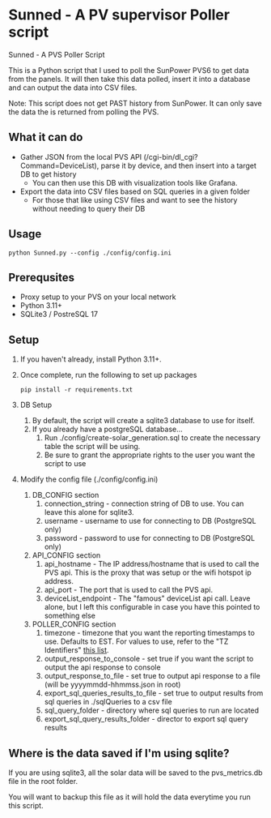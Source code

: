 # Sunned - A PV supervisor Poller script

Sunned - A PVS Poller Script

This is a Python script that I used to poll the SunPower PVS6 to get data from the panels.
It will then take this data polled, insert it into a database and can output the data into CSV files.

Note: This script does not get PAST history from SunPower.  It can only save the data the is returned from polling the PVS.

## What it can do
* Gather JSON from the local PVS API (/cgi-bin/dl_cgi?Command=DeviceList), parse it by device, and then insert into a target DB to get history
  * You can then use this DB with visualization tools like Grafana.
* Export the data into CSV files based on SQL queries in a given folder
  * For those that like using CSV files and want to see the history without needing to query their DB

## Usage
  ````
  python Sunned.py --config ./config/config.ini
  ````

## Prerequsites
* Proxy setup to your PVS on your local network
* Python 3.11+
* SQLite3 / PostreSQL 17

## Setup
1. If you haven't already, install Python 3.11+. 
2. Once complete, run the following to set up packages
    ````
    pip install -r requirements.txt
    ````
3. DB Setup
   1. By default, the script will create a sqlite3 database to use for itself.
   2. If you already have a postgreSQL database...
      1. Run ./config/create-solar_generation.sql to create the necessary table the script will be using.
      2. Be sure to grant the appropriate rights to the user you want the script to use
   
4. Modify the config file (./config/config.ini)
   1. DB_CONFIG section
      1. connection_string - connection string of DB to use.  You can leave this alone for sqlite3.
      2. username - username to use for connecting to DB (PostgreSQL only)
      3. password - password to use for connecting to DB (PostgreSQL only)
   2. API_CONFIG section
      1. api_hostname - The IP address/hostname that is used to call the PVS api.  This is the proxy that was setup or the wifi hotspot ip address.
      2. api_port - The port that is used to call the PVS api.
      3. deviceList_endpoint - The "famous" deviceList api call.  Leave alone, but I left this configurable in case you have this pointed to something else
   3. POLLER_CONFIG section
      1. timezone - timezone that you want the reporting timestamps to use.  Defaults to EST.  For values to use,  refer to the "TZ Identifiers" [this list](https://en.wikipedia.org/wiki/List_of_tz_database_time_zones).
      2. output_response_to_console - set true if you want the script to output the api response to console
      3. output_response_to_file - set true to output api response to a file (will be yyyymmdd-hhmmss.json in root)
      4. export_sql_queries_results_to_file - set true to output results from sql queries in ./sqlQueries to a csv file
      5. sql_query_folder - directory where sql queries to run are located
      6. export_sql_query_results_folder - director to export sql query results
   
## Where is the data saved if I'm using sqlite?
If you are using sqlite3, all the solar data will be saved to the pvs_metrics.db file in the root folder.  

You will want to backup this file as it will hold the data everytime you run this script.